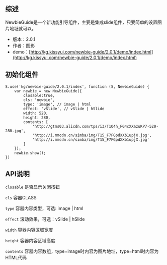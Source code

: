 ## 综述

NewbieGuide是一个新功能引导组件，主要是集成slide组件，只要简单的设置图片地址就可以。

* 版本：2.0.1
* 作者：圆影
* demo：[http://kg.kissyui.com/newbie-guide/2.0.1/demo/index.html](http://kg.kissyui.com/newbie-guide/2.0.1/demo/index.html)

## 初始化组件
		
    S.use('kg/newbie-guide/2.0.1/index', function (S, NewbieGuide) {
        var newbie = new NewbieGuide({
            closable:true,
            cls: 'newbie',
            type: 'image', // image | html
            effect: 'vSlide', // vSlide | hSlide
            width: 520,
            height: 280,
            contents: [
                'http://gtms03.alicdn.com/tps/i3/T1O4h_FG4cXXazuKP7-520-280.jpg',
                'http://i.mmcdn.cn/simba/img/T15_F7FGpdXXb1upjX.jpg',
                'http://i.mmcdn.cn/simba/img/T15_F7FGpdXXb1upjX.jpg'
            ] 
        });
        newbie.show();
    })
	
	

## API说明


`closable` 是否显示关闭按钮 

`cls` 容器CLASS

`type` 容器内容类型，可选: image | html

`effect` 滚动效果，可选：vSlide | hSlide

`width` 容器内容区域宽度

`height` 容器内容区域高度

`contents` 容器内容数组，type=image时内容为图片地址，type=html时内容为HTML代码